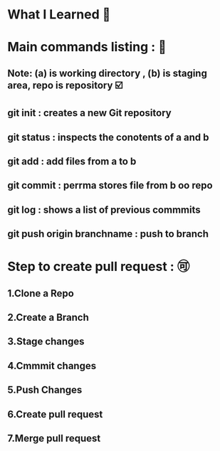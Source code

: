 # What I Learned 🔡

# Main commands listing : 🧮
## Note: (a) is working directory , (b) is staging area, repo is repository ☑️
## git init : creates a new Git repository
## git status : inspects the conotents of a and b
## git add : add files from a to b
## git commit : perrma stores file from b oo repo
## git log : shows a list of previous commmits
## git push origin branchname : push to branch 

# Step to create pull request : 🉑
## 1.Clone a Repo 
## 2.Create a Branch 
## 3.Stage changes 
## 4.Cmmmit changes 
## 5.Push Changes
## 6.Create pull request
## 7.Merge pull request
